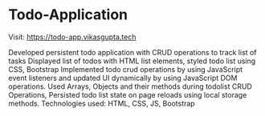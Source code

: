 # Todo-Application
Visit: https://todo-app.vikasgupta.tech

Developed persistent todo application with CRUD operations to track list of tasks
Displayed list of todos with HTML list elements, styled todo list using CSS, Bootstrap
Implemented todo crud operations by using JavaScript event listeners and updated UI dynamically by using JavaScript DOM operations.
Used Arrays, Objects and their methods during todolist CRUD Operations, Persisted todo list state on page reloads using local storage methods.
Technologies used: HTML, CSS, JS, Bootstrap
